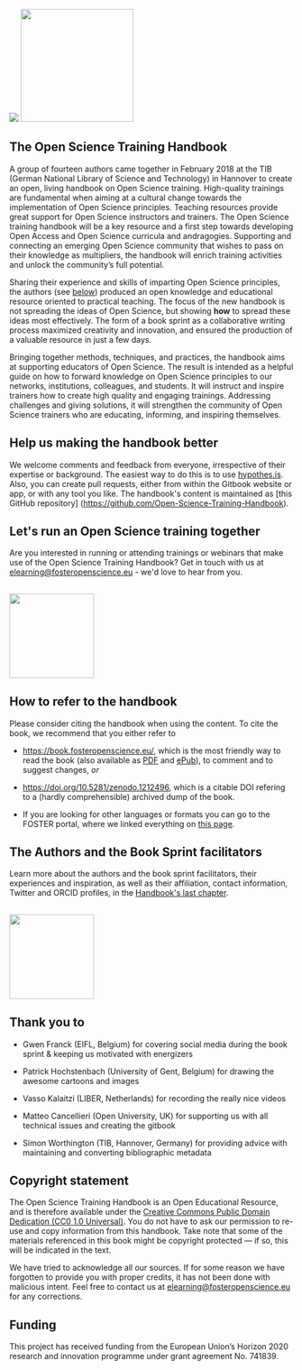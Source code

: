 ![](/Images/Icons/balloon_thought.png) <img src="/Images/Icons/planning_design.png" width="200" height="200" />
## The Open Science Training Handbook

A group of fourteen authors came together in February 2018 at the TIB \(German National Library of Science and Technology\) in Hannover to create an open, living handbook on Open Science training. High-quality trainings are fundamental when aiming at a cultural change towards the implementation of Open Science principles. Teaching resources provide great support for Open Science instructors and trainers. The Open Science training handbook will be a key resource and a first step towards developing Open Access and Open Science curricula and andragogies. Supporting and connecting an emerging Open Science community that wishes to pass on their knowledge as multipliers, the handbook will enrich training activities and unlock the community’s full potential.

Sharing their experience and skills of imparting Open Science principles, the authors \(see [below](#the-authors-and-the-book-sprint-facilitators)\) produced an open knowledge and educational resource oriented to practical teaching. The focus of the new handbook is not spreading the ideas of Open Science, but showing **how** to spread these ideas most effectively. The form of a book sprint as a collaborative writing process maximized creativity and innovation, and ensured the production of a valuable resource in just a few days.

Bringing together methods, techniques, and practices, the handbook aims at supporting educators of Open Science. The result is intended as a helpful guide on how to forward knowledge on Open Science principles to our networks, institutions, colleagues, and students. It will instruct and inspire trainers how to create high quality and engaging trainings. Addressing challenges and giving solutions, it will strengthen the community of Open Science trainers who are educating, informing, and inspiring themselves.

## Help us making the handbook better

We welcome comments and feedback from everyone, irrespective of their expertise or background. The easiest way to do this is to use [hypothes.is](https://via.hypothes.is/https://book.fosteropenscience.eu). Also, you can create pull requests, either from within the Gitbook website or app, or with any tool you like. The handbook's content is maintained as [this GitHub repository] (https://github.com/Open-Science-Training-Handbook).

## Let's run an Open Science training together

Are you interested in running or attending trainings or webinars that make use of the Open Science Training Handbook? Get in touch with us at [elearning@fosteropenscience.eu](mailto:elearning@fosteropenscience.eu) - we'd love to hear from you.

## <img src="/Images/Icons/research_group.png" width="150" height="150" />

## How to refer to the handbook

Please consider citing the handbook when using the content. To cite the book, we recommend that you either refer to 

* https://book.fosteropenscience.eu/, which is the most friendly way to read the book (also available as [PDF](https://book.fosteropenscience.eu/en/book.pdf) and [ePub](https://book.fosteropenscience.eu/en/book.epub)), to comment and to suggest changes, _or_ 

* https://doi.org/10.5281/zenodo.1212496, which is a citable DOI refering to a (hardly comprehensible) archived dump of the book.

* If you are looking for other languages or formats you can go to the FOSTER portal, where we linked everything on [this page](https://www.fosteropenscience.eu/content/open-science-training-handbook).

## The Authors and the Book Sprint facilitators

Learn more about the authors and the book sprint facilitators, their experiences and inspiration, as well as their affiliation, contact information, Twitter and ORCID profiles, in the [Handbook's last chapter](./08AboutTheAuthorsAndFacilitators).

## <img src="/Images/Icons/heart.png" width="150" height="150" />

## Thank you to

* Gwen Franck \(EIFL, Belgium\) for covering social media during the book sprint & keeping us motivated with energizers

* Patrick Hochstenbach \(University of Gent, Belgium\) for drawing the awesome cartoons and images

* Vasso Kalaitzi \(LIBER, Netherlands\) for recording the really nice videos

* Matteo Cancellieri \(Open University, UK\) for supporting us with all technical issues and creating the gitbook

* Simon Worthington \(TIB, Hannover, Germany\) for providing advice with maintaining and converting bibliographic metadata 

## Copyright statement 

The Open Science Training Handbook is an Open Educational Resource, and is therefore available under the [Creative Commons Public Domain Dedication \(CC0 1.0 Universal\)](https://creativecommons.org/publicdomain/zero/1.0/). You do not have to ask our permission to re-use and copy information from this handbook. Take note that some of the materials referenced in this book might be copyright protected — if so, this will be indicated in the text. 

We have tried to acknowledge all our sources. If for some reason we have forgotten to provide you with proper credits, it has not been done with malicious intent. Feel free to contact us at [elearning@fosteropenscience.eu](mailto:elearning@fosteropenscience.eu) for any corrections.

## Funding

This project has received funding from the European Union’s Horizon 2020 research and innovation programme under grant agreement No. 741839.

